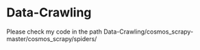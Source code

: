 # Data-Crawling

Please check my code in the path Data-Crawling/cosmos_scrapy-master/cosmos_scrapy/spiders/
